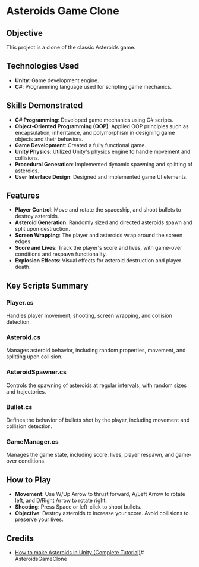 # Asteroids Game Clone

## Objective
This project is a clone of the classic Asteroids game. 

## Technologies Used
- **Unity**: Game development engine.
- **C#**: Programming language used for scripting game mechanics.

## Skills Demonstrated
- **C# Programming**: Developed game mechanics using C# scripts.
- **Object-Oriented Programming (OOP)**: Applied OOP principles such as encapsulation, inheritance, and polymorphism in designing game objects and their behaviors.
- **Game Development**: Created a fully functional game.
- **Unity Physics**: Utilized Unity's physics engine to handle movement and collisions.
- **Procedural Generation**: Implemented dynamic spawning and splitting of asteroids.
- **User Interface Design**: Designed and implemented game UI elements.

## Features
- **Player Control**: Move and rotate the spaceship, and shoot bullets to destroy asteroids.
- **Asteroid Generation**: Randomly sized and directed asteroids spawn and split upon destruction.
- **Screen Wrapping**: The player and asteroids wrap around the screen edges.
- **Score and Lives**: Track the player's score and lives, with game-over conditions and respawn functionality.
- **Explosion Effects**: Visual effects for asteroid destruction and player death.

## Key Scripts Summary

### Player.cs
Handles player movement, shooting, screen wrapping, and collision detection.

### Asteroid.cs
Manages asteroid behavior, including random properties, movement, and splitting upon collision.

### AsteroidSpawner.cs
Controls the spawning of asteroids at regular intervals, with random sizes and trajectories.

### Bullet.cs
Defines the behavior of bullets shot by the player, including movement and collision detection.

### GameManager.cs
Manages the game state, including score, lives, player respawn, and game-over conditions.

## How to Play
- **Movement**: Use W/Up Arrow to thrust forward, A/Left Arrow to rotate left, and D/Right Arrow to rotate right.
- **Shooting**: Press Space or left-click to shoot bullets.
- **Objective**: Destroy asteroids to increase your score. Avoid collisions to preserve your lives.

## Credits
- [How to make Asteroids in Unity (Complete Tutorial)](https://youtu.be/cIeWhztKyAg?si=OfUJ7hO332W0JQRO)# AsteroidsGameClone
